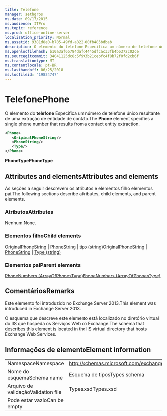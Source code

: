 ```yaml
---
title: Telefone
manager: sethgros
ms.date: 09/17/2015
ms.audience: ITPro
ms.topic: reference
ms.prod: office-online-server
localization_priority: Normal
ms.assetid: 9381d8e0-b705-49fd-a822-00fb485bdbab
description: O elemento do telefone Especifica um número de telefone único resultante de uma extração de entidade de contato.
ms.openlocfilehash: b10a3af65784dafc4445dfcac33fb4b6372c02ce
ms.sourcegitcommit: 34041125dc8c5f993b21cebfc4f8b72f0fd2cb6f
ms.translationtype: MT
ms.contentlocale: pt-BR
ms.lasthandoff: 06/25/2018
ms.locfileid: "19824747"
---
```

# <a name="phone"></a><span data-ttu-id="dceae-103">Telefone</span><span class="sxs-lookup"><span data-stu-id="dceae-103">Phone</span></span>

<span data-ttu-id="dceae-104">O elemento do **telefone** Especifica um número de telefone único resultante de uma extração de entidade de contato.</span><span class="sxs-lookup"><span data-stu-id="dceae-104">The **Phone** element specifies a single phone number that results from a contact entity extraction.</span></span> 
  
```XML
<Phone>
   <OriginalPhoneString/>
   <PhoneString/>
   <Type/>
</Phone>
```

 <span data-ttu-id="dceae-105">**PhoneType**</span><span class="sxs-lookup"><span data-stu-id="dceae-105">**PhoneType**</span></span>
## <a name="attributes-and-elements"></a><span data-ttu-id="dceae-106">Attributes and elements</span><span class="sxs-lookup"><span data-stu-id="dceae-106">Attributes and elements</span></span>

<span data-ttu-id="dceae-107">As seções a seguir descrevem os atributos e elementos filho elementos pai.</span><span class="sxs-lookup"><span data-stu-id="dceae-107">The following sections describe attributes, child elements, and parent elements.</span></span>
  
### <a name="attributes"></a><span data-ttu-id="dceae-108">Atributos</span><span class="sxs-lookup"><span data-stu-id="dceae-108">Attributes</span></span>

<span data-ttu-id="dceae-109">Nenhum.</span><span class="sxs-lookup"><span data-stu-id="dceae-109">None.</span></span>
  
### <a name="child-elements"></a><span data-ttu-id="dceae-110">Elementos filho</span><span class="sxs-lookup"><span data-stu-id="dceae-110">Child elements</span></span>

<span data-ttu-id="dceae-111">[OriginalPhoneString](originalphonestring.md) | [PhoneString](phonestring.md) | [tipo (string)](type-string.md)</span><span class="sxs-lookup"><span data-stu-id="dceae-111">[OriginalPhoneString](originalphonestring.md) | [PhoneString](phonestring.md) | [Type (string)](type-string.md)</span></span>
  
### <a name="parent-elements"></a><span data-ttu-id="dceae-112">Elementos pai</span><span class="sxs-lookup"><span data-stu-id="dceae-112">Parent elements</span></span>

[<span data-ttu-id="dceae-113">PhoneNumbers (ArrayOfPhonesType)</span><span class="sxs-lookup"><span data-stu-id="dceae-113">PhoneNumbers (ArrayOfPhonesType)</span></span>](phonenumbers-arrayofphonestype.md)
  
## <a name="remarks"></a><span data-ttu-id="dceae-114">Comentários</span><span class="sxs-lookup"><span data-stu-id="dceae-114">Remarks</span></span>

<span data-ttu-id="dceae-115">Este elemento foi introduzido no Exchange Server 2013.</span><span class="sxs-lookup"><span data-stu-id="dceae-115">This element was introduced in Exchange Server 2013.</span></span>
  
<span data-ttu-id="dceae-116">O esquema que descreve este elemento está localizado no diretório virtual do IIS que hospeda os Serviços Web do Exchange.</span><span class="sxs-lookup"><span data-stu-id="dceae-116">The schema that describes this element is located in the IIS virtual directory that hosts Exchange Web Services.</span></span>
  
## <a name="element-information"></a><span data-ttu-id="dceae-117">Informações de elemento</span><span class="sxs-lookup"><span data-stu-id="dceae-117">Element information</span></span>

|||
|:-----|:-----|
|<span data-ttu-id="dceae-118">Namespace</span><span class="sxs-lookup"><span data-stu-id="dceae-118">Namespace</span></span>  <br/> |http://schemas.microsoft.com/exchange/services/2006/types  <br/> |
|<span data-ttu-id="dceae-119">Nome do esquema</span><span class="sxs-lookup"><span data-stu-id="dceae-119">Schema name</span></span>  <br/> |<span data-ttu-id="dceae-120">Esquema de tipos</span><span class="sxs-lookup"><span data-stu-id="dceae-120">Types schema</span></span>  <br/> |
|<span data-ttu-id="dceae-121">Arquivo de validação</span><span class="sxs-lookup"><span data-stu-id="dceae-121">Validation file</span></span>  <br/> |<span data-ttu-id="dceae-122">Types.xsd</span><span class="sxs-lookup"><span data-stu-id="dceae-122">Types.xsd</span></span>  <br/> |
|<span data-ttu-id="dceae-123">Pode estar vazio</span><span class="sxs-lookup"><span data-stu-id="dceae-123">Can be empty</span></span>  <br/> ||
   

